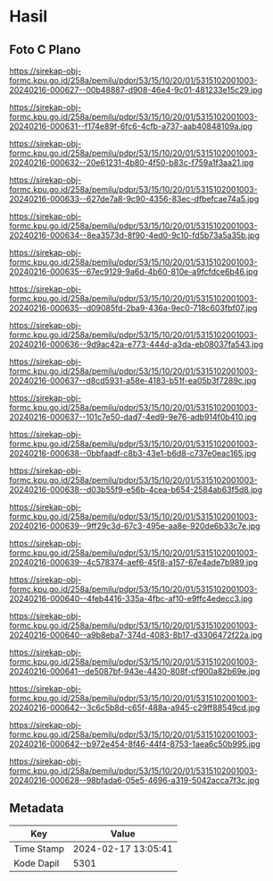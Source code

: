 # Hasil

## Foto C Plano

https://sirekap-obj-formc.kpu.go.id/258a/pemilu/pdpr/53/15/10/20/01/5315102001003-20240216-000627--00b48887-d908-46e4-9c01-481233e15c29.jpg

https://sirekap-obj-formc.kpu.go.id/258a/pemilu/pdpr/53/15/10/20/01/5315102001003-20240216-000631--f174e89f-6fc6-4cfb-a737-aab40848109a.jpg

https://sirekap-obj-formc.kpu.go.id/258a/pemilu/pdpr/53/15/10/20/01/5315102001003-20240216-000632--20e61231-4b80-4f50-b83c-f759a1f3aa21.jpg

https://sirekap-obj-formc.kpu.go.id/258a/pemilu/pdpr/53/15/10/20/01/5315102001003-20240216-000633--627de7a8-9c90-4356-83ec-dfbefcae74a5.jpg

https://sirekap-obj-formc.kpu.go.id/258a/pemilu/pdpr/53/15/10/20/01/5315102001003-20240216-000634--8ea3573d-8f90-4ed0-9c10-fd5b73a5a35b.jpg

https://sirekap-obj-formc.kpu.go.id/258a/pemilu/pdpr/53/15/10/20/01/5315102001003-20240216-000635--67ec9129-9a6d-4b60-810e-a9fcfdce6b46.jpg

https://sirekap-obj-formc.kpu.go.id/258a/pemilu/pdpr/53/15/10/20/01/5315102001003-20240216-000635--d09085fd-2ba9-436a-9ec0-718c603fbf07.jpg

https://sirekap-obj-formc.kpu.go.id/258a/pemilu/pdpr/53/15/10/20/01/5315102001003-20240216-000636--9d9ac42a-e773-444d-a3da-eb08037fa543.jpg

https://sirekap-obj-formc.kpu.go.id/258a/pemilu/pdpr/53/15/10/20/01/5315102001003-20240216-000637--d8cd5931-a58e-4183-b51f-ea05b3f7289c.jpg

https://sirekap-obj-formc.kpu.go.id/258a/pemilu/pdpr/53/15/10/20/01/5315102001003-20240216-000637--101c7e50-dad7-4ed9-9e76-adb914f0b410.jpg

https://sirekap-obj-formc.kpu.go.id/258a/pemilu/pdpr/53/15/10/20/01/5315102001003-20240216-000638--0bbfaadf-c8b3-43e1-b6d8-c737e0eac165.jpg

https://sirekap-obj-formc.kpu.go.id/258a/pemilu/pdpr/53/15/10/20/01/5315102001003-20240216-000638--d03b55f9-e56b-4cea-b654-2584ab63f5d8.jpg

https://sirekap-obj-formc.kpu.go.id/258a/pemilu/pdpr/53/15/10/20/01/5315102001003-20240216-000639--9ff29c3d-67c3-495e-aa8e-920de6b33c7e.jpg

https://sirekap-obj-formc.kpu.go.id/258a/pemilu/pdpr/53/15/10/20/01/5315102001003-20240216-000639--4c578374-aef6-45f8-a157-67e4ade7b989.jpg

https://sirekap-obj-formc.kpu.go.id/258a/pemilu/pdpr/53/15/10/20/01/5315102001003-20240216-000640--4feb4416-335a-4fbc-af10-e9ffc4edecc3.jpg

https://sirekap-obj-formc.kpu.go.id/258a/pemilu/pdpr/53/15/10/20/01/5315102001003-20240216-000640--a9b8eba7-374d-4083-8b17-d3306472f22a.jpg

https://sirekap-obj-formc.kpu.go.id/258a/pemilu/pdpr/53/15/10/20/01/5315102001003-20240216-000641--de5087bf-943e-4430-808f-cf900a82b69e.jpg

https://sirekap-obj-formc.kpu.go.id/258a/pemilu/pdpr/53/15/10/20/01/5315102001003-20240216-000642--3c6c5b8d-c65f-488a-a945-c29ff88549cd.jpg

https://sirekap-obj-formc.kpu.go.id/258a/pemilu/pdpr/53/15/10/20/01/5315102001003-20240216-000642--b972e454-8f46-44f4-8753-1aea6c50b995.jpg

https://sirekap-obj-formc.kpu.go.id/258a/pemilu/pdpr/53/15/10/20/01/5315102001003-20240216-000628--98bfada6-05e5-4696-a319-5042acca7f3c.jpg


## Metadata

| Key        | Value               |
| ---------- | ------------------- |
| Time Stamp | 2024-02-17 13:05:41 |
| Kode Dapil | 5301                |



